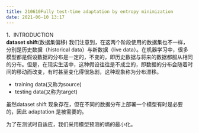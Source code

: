 ```yaml
---
title: 210610Fully test-time adaptation by entropy minimization
date: 2021-06-10 13:17
---
```

1、INTRODUCTION  
**dataset shift**(数据集偏移)
我们注意到，在这两个阶段使用的数据集也不一样，分别是历史数据（historical data）与新数据（live data）。在机器学习中，很多模型都是假设数据的分布是一定的，不变的，即历史数据与将来的数据都服从相同的分布。但是，在现实生活中，这种假设往往是不成立的，即数据的分布会随着时间的移动而改变，有时甚至变化得很急剧，这种现象称为分布漂移。   

- training data(又称为source)
- testing data(又称为target)

虽然dataset shift 现象存在，但在不同的数据分布上部署一个模型有时是必要的，因此 adaptation 是被需要的。  

为了在测试时自适应，我们采用模型预测的熵的最小化。